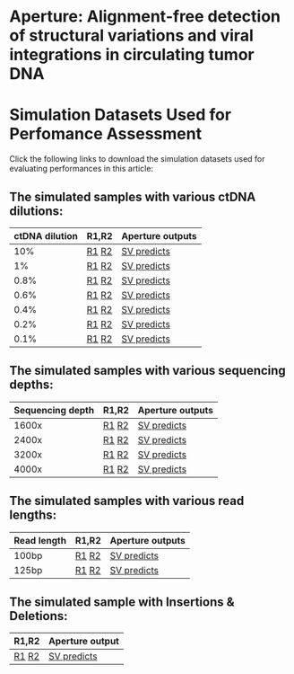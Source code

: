 # Aperture: Alignment-free detection of structural variations and viral integrations in circulating tumor DNA  
  
[comment]: <> (For citing Aperture and for an overview of the Aperture algorithms, refer to our open access article:)  

[comment]: <> (**Aperture: Alignment-free detection of structural variations and viral integrations in circulating tumor DNA**)
[comment]: <> (Hongchao Liu, Huihui Yin, Guangyu Li, Junling Li, Xiaoyue Wang.)  
  
# Simulation Datasets Used for Perfomance Assessment  
  
Click the following links to download the simulation datasets used for evaluating performances in this article:  
   
   
## The simulated samples with various ctDNA dilutions:
ctDNA dilution | R1,R2 | Aperture outputs
------- | --------- | ---------
10%|[R1](https://ndownloader.figshare.com/files/26914610)  [R2](https://ndownloader.figshare.com/files/24730013)|[SV predicts](https://ndownloader.figshare.com/files/28482234)
1%|[R1](https://ndownloader.figshare.com/files/26914715)  [R2](https://ndownloader.figshare.com/files/24730121)|[SV predicts](https://ndownloader.figshare.com/files/28482237)
0.8%|[R1](https://ndownloader.figshare.com/files/26914718)  [R2](https://ndownloader.figshare.com/files/24730259)|[SV predicts](https://ndownloader.figshare.com/files/28482252)
0.6%|[R1](https://ndownloader.figshare.com/files/26914721)  [R2](https://ndownloader.figshare.com/files/24730178)|[SV predicts](https://ndownloader.figshare.com/files/28482249)
0.4%|[R1](https://ndownloader.figshare.com/files/26914766)  [R2](https://ndownloader.figshare.com/files/24730352)|[SV predicts](https://ndownloader.figshare.com/files/28482246)
0.2%|[R1](https://ndownloader.figshare.com/files/26914769)  [R2](https://ndownloader.figshare.com/files/24730379)|[SV predicts](https://ndownloader.figshare.com/files/28482243)
0.1%|[R1](https://ndownloader.figshare.com/files/26914772)  [R2](https://ndownloader.figshare.com/files/24730523)|[SV predicts](https://ndownloader.figshare.com/files/28482240)
  
   
## The simulated samples with various sequencing depths:
Sequencing depth | R1,R2 | Aperture outputs
------- | --------- | ---------
1600x|[R1](https://ndownloader.figshare.com/files/28456884) [R2](https://ndownloader.figshare.com/files/28456914)|[SV predicts](https://ndownloader.figshare.com/files/28482489)
2400x|[R1](https://ndownloader.figshare.com/files/28480476) [R2](https://ndownloader.figshare.com/files/28473804)|[SV predicts](https://ndownloader.figshare.com/files/28482492)
3200x|[R1](https://ndownloader.figshare.com/files/28456968) [R2](https://ndownloader.figshare.com/files/28456941)|[SV predicts](https://ndownloader.figshare.com/files/28482495)
4000x|[R1](https://ndownloader.figshare.com/files/28470351) [R2](https://ndownloader.figshare.com/files/28470342)|[SV predicts](https://ndownloader.figshare.com/files/28482498)
   
   
## The simulated samples with various read lengths:
Read length | R1,R2 | Aperture outputs
------- | --------- | ---------
100bp|[R1](https://ndownloader.figshare.com/files/28470348) [R2](https://ndownloader.figshare.com/files/28470339)|[SV predicts](https://ndownloader.figshare.com/files/28482228)
125bp|[R1](https://ndownloader.figshare.com/files/28457277) [R2](https://ndownloader.figshare.com/files/28457262)|[SV predicts](https://ndownloader.figshare.com/files/28482231)
   
   
   
## The simulated sample with Insertions & Deletions:
R1,R2 | Aperture output
------- | ---------
[R1](https://ndownloader.figshare.com/files/28480839) [R2](https://ndownloader.figshare.com/files/28480845)|[SV predicts](https://ndownloader.figshare.com/files/28482255)

   